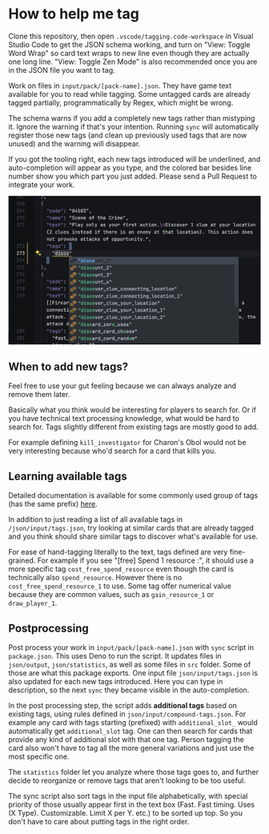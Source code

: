 # How to help me tag

Clone this repository, then open `.vscode/tagging.code-workspace` in Visual Studio Code to get the JSON schema working, and turn on "View: Toggle Word Wrap" so card text wraps to new line even though they are actually one long line. "View: Toggle Zen Mode" is also recommended once you are in the JSON file you want to tag.

Work on files in `input/pack/[pack-name].json`. They have game text available for you to read while tagging. Some untagged cards are already tagged partially, programmatically by Regex, which might be wrong.

The schema warns if you add a completely new tags rather than mistyping it. Ignore the warning if that's your intention. Running `sync` will automatically register those new tags (and clean up previously used tags that are now unused) and the warning will disappear.

If you got the tooling right, each new tags introduced will be underlined, and auto-completion will appear as you type, and the colored bar besides line number show you which part you just added. Please send a Pull Request to integrate your work.

![Tagging](./readme-1.webp)

## When to add new tags?

Feel free to use your gut feeling because we can always analyze and remove them later.

Basically what you think would be interesting for players to search for. Or if you have technical text processing knowledge, what would be hard to search for. Tags slightly different from existing tags are mostly good to add.

For example defining `kill_investigator` for Charon's Obol would not be very interesting because who'd search for a card that kills you.

## Learning available tags

Detailed documentation is available for some commonly used group of tags (has the same prefix) [here](./common-tags.md).

In addition to just reading a list of all available tags in `/json/input/tags.json`, try looking at similar cards that are already tagged and you think should share similar tags to discover what's available for use.

For ease of hand-tagging literally to the text, tags defined are very fine-grained. For example if you see "[free] Spend 1 resource :", it should use a more specific tag `cost_free_spend_resource` even though the card is technically also `spend_resource`. However there is no `cost_free_spend_resource_1` to use. Some tag offer numerical value because they are common values, such as `gain_resource_1` or `draw_player_1`.

## Postprocessing

Post process your work in `input/pack/[pack-name].json` with `sync` script in `package.json`. This uses Deno to run the script. It updates files in `json/output`, `json/statistics`, as well as some files in `src` folder. Some of those are what this package exports. One input file `json/input/tags.json` is also updated for each new tags introduced. Here you can type in description, so the next `sync` they became visible in the auto-completion.

In the post processing step, the script adds **additional tags** based on existing tags, using rules defined in `json/input/compound-tags.json`. For example any card with tags starting (prefixed) with `additional_slot_` would automatically get `additional_slot` tag. One can then search for cards that provide any kind of additional slot with that one tag. Person tagging the card also won't have to tag all the more general variations and just use the most specific one.

The `statistics` folder let you analyze where those tags goes to, and further decide to reorganize or remove tags that aren't looking to be too useful.

The sync script also sort tags in the input file alphabetically, with special priority of those usually appear first in the text box (Fast. Fast timing. Uses (X Type). Customizable. Limit X per Y. etc.) to be sorted up top. So you don't have to care about putting tags in the right order.